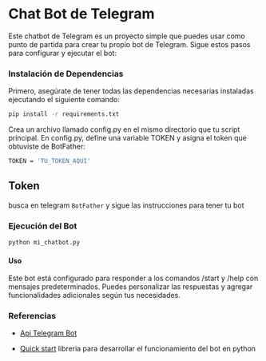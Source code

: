 # Chat Bot de Telegram

Este chatbot de Telegram es un proyecto simple que puedes usar como punto de partida para crear tu propio bot de Telegram. Sigue estos pasos para configurar y ejecutar el bot:

### Instalación de Dependencias

Primero, asegúrate de tener todas las dependencias necesarias instaladas ejecutando el siguiente comando:

```bash
pip install -r requirements.txt
```

Crea un archivo llamado config.py en el mismo directorio que tu script principal. En config.py, define una variable TOKEN y asigna el token que obtuviste de BotFather:

```bash
TOKEN = 'TU_TOKEN_AQUI'
```
## Token
busca en telegram `BotFather` y sigue las instrucciones para tener tu bot

### Ejecución del Bot

```bash
python mi_chatbot.py

```
#### Uso
Este bot está configurado para responder a los comandos /start y /help con mensajes predeterminados. Puedes personalizar las respuestas y agregar funcionalidades adicionales según tus necesidades.

### Referencias
- <a href="https://core.telegram.org/api">Api Telegram Bot </a>

- <a href="https://pytba.readthedocs.io/en/latest/quick_start.html">Quick start</a>
libreria para desarrollar el funcionamiento del bot en python